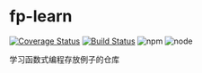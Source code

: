 # fp-learn 
[![Coverage Status](https://coveralls.io/repos/github/redDragonLH/fp-learn/badge.svg?branch=master)](https://coveralls.io/github/redDragonLH/fp-learn?branch=master)
[![Build Status](https://travis-ci.org/redDragonLH/fp-learn.svg?branch=master)](https://travis-ci.org/redDragonLH/fp-learn)
![npm](https://img.shields.io/npm/v/npm.svg)
![node](https://img.shields.io/node/v/passport.svg)


学习函数式编程存放例子的仓库
